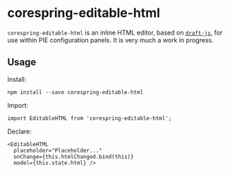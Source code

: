 # corespring-editable-html

`corespring-editable-html` is an inline HTML editor, based on [`draft-js`](https://github.com/facebook/draft-js), for use within PIE configuration panels. It is very much a work in progress.

## Usage

Install:

    npm install --save corespring-editable-html


Import:

    import EditableHTML from 'corespring-editable-html';


Declare:

    <EditableHTML 
      placeholder="Placeholder..."
      onChange={this.htmlChanged.bind(this)} 
      model={this.state.html} />
